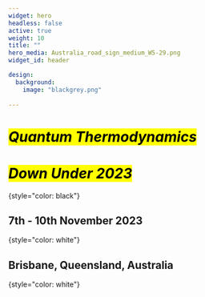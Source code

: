 ```yaml
---
widget: hero
headless: false
active: true
weight: 10
title: ""
hero_media: Australia_road_sign_medium_W5-29.png
widget_id: header

design:
  background:
    image: "blackgrey.png"
    
---
```


# <mark>*Quantum Thermodynamics*</mark>
# <mark>*Down Under 2023*</mark>
{style="color: black"}

## 7th - 10th November 2023
{style="color: white"}
## Brisbane, Queensland, Australia
{style="color: white"}

<br>
